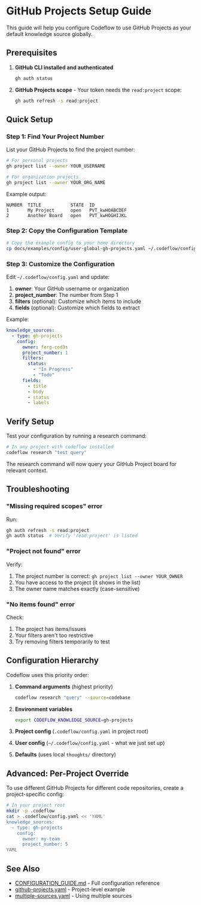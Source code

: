 # GitHub Projects Setup Guide

This guide will help you configure Codeflow to use GitHub Projects as your default knowledge source globally.

## Prerequisites

1. **GitHub CLI installed and authenticated**
   ```bash
   gh auth status
   ```

2. **GitHub Projects scope** - Your token needs the `read:project` scope:
   ```bash
   gh auth refresh -s read:project
   ```

## Quick Setup

### Step 1: Find Your Project Number

List your GitHub Projects to find the project number:

```bash
# For personal projects
gh project list --owner YOUR_USERNAME

# For organization projects
gh project list --owner YOUR_ORG_NAME
```

Example output:
```
NUMBER  TITLE           STATE  ID
1       My Project      open   PVT_kwHOABCDEF
2       Another Board   open   PVT_kwHOGHIJKL
```

### Step 2: Copy the Configuration Template

```bash
# Copy the example config to your home directory
cp docs/examples/config/user-global-gh-projects.yaml ~/.codeflow/config.yaml
```

### Step 3: Customize the Configuration

Edit `~/.codeflow/config.yaml` and update:

1. **owner**: Your GitHub username or organization
2. **project_number**: The number from Step 1
3. **filters** (optional): Customize which items to include
4. **fields** (optional): Customize which fields to extract

Example:
```yaml
knowledge_sources:
  - type: gh-projects
    config:
      owner: ferg-cod3s
      project_number: 1
      filters:
        status: 
          - "In Progress"
          - "Todo"
      fields:
        - title
        - body
        - status
        - labels
```

## Verify Setup

Test your configuration by running a research command:

```bash
# In any project with codeflow installed
codeflow research "test query"
```

The research command will now query your GitHub Project board for relevant context.

## Troubleshooting

### "Missing required scopes" error

Run:
```bash
gh auth refresh -s read:project
gh auth status  # Verify 'read:project' is listed
```

### "Project not found" error

Verify:
1. The project number is correct: `gh project list --owner YOUR_OWNER`
2. You have access to the project (it shows in the list)
3. The owner name matches exactly (case-sensitive)

### "No items found" error

Check:
1. The project has items/issues
2. Your filters aren't too restrictive
3. Try removing filters temporarily to test

## Configuration Hierarchy

Codeflow uses this priority order:

1. **Command arguments** (highest priority)
   ```bash
   codeflow research "query" --source=codebase
   ```

2. **Environment variables**
   ```bash
   export CODEFLOW_KNOWLEDGE_SOURCE=gh-projects
   ```

3. **Project config** (`.codeflow/config.yaml` in project root)

4. **User config** (`~/.codeflow/config.yaml` - what we just set up)

5. **Defaults** (uses local `thoughts/` directory)

## Advanced: Per-Project Override

To use different GitHub Projects for different code repositories, create a project-specific config:

```bash
# In your project root
mkdir -p .codeflow
cat > .codeflow/config.yaml << 'YAML'
knowledge_sources:
  - type: gh-projects
    config:
      owner: my-team
      project_number: 5
YAML
```

## See Also

- [CONFIGURATION_GUIDE.md](docs/CONFIGURATION_GUIDE.md) - Full configuration reference
- [github-projects.yaml](docs/examples/config/github-projects.yaml) - Project-level example
- [multiple-sources.yaml](docs/examples/config/multiple-sources.yaml) - Using multiple sources
